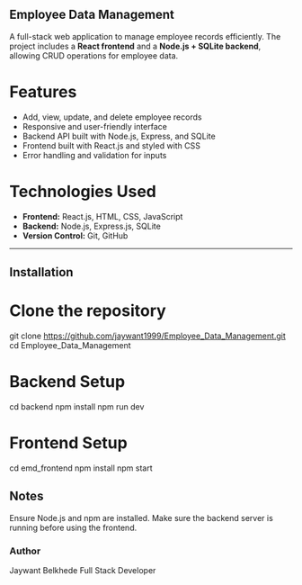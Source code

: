 ## Employee Data Management

A full-stack web application to manage employee records efficiently. The project includes a **React frontend** and a **Node.js + SQLite backend**, allowing CRUD operations for employee data.

# Features

- Add, view, update, and delete employee records
- Responsive and user-friendly interface
- Backend API built with Node.js, Express, and SQLite
- Frontend built with React.js and styled with CSS
- Error handling and validation for inputs

# Technologies Used

- **Frontend:** React.js, HTML, CSS, JavaScript
- **Backend:** Node.js, Express.js, SQLite
- **Version Control:** Git, GitHub

---

## Installation
# Clone the repository

 git clone https://github.com/jaywant1999/Employee_Data_Management.git
 cd Employee_Data_Management

# Backend Setup
 cd backend
 npm install
 npm run dev

# Frontend Setup
  cd emd_frontend
  npm install
  npm start

## Notes

Ensure Node.js and npm are installed.
Make sure the backend server is running before using the frontend.

### Author
Jaywant Belkhede
Full Stack Developer

